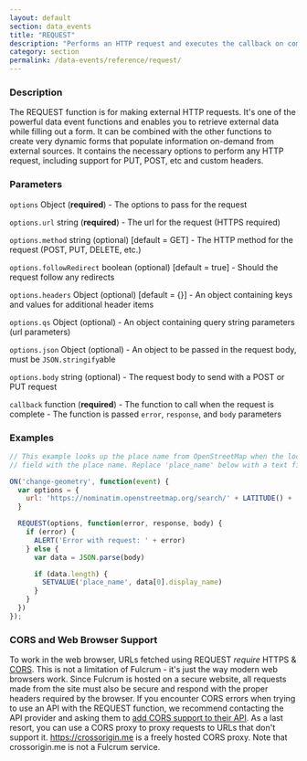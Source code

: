```yaml
---
layout: default
section: data_events
title: "REQUEST"
description: "Performs an HTTP request and executes the callback on completion."
category: section
permalink: /data-events/reference/request/
---
```


### Description

The REQUEST function is for making external HTTP requests. It's one of the powerful data event functions and enables you to retrieve external data while filling out a form. It can be combined with the other functions to create very dynamic forms that populate information on-demand from external sources. It contains the necessary options to perform any HTTP request, including support for PUT, POST, etc and custom headers.

### Parameters

`options` Object (__required__) - The options to pass for the request

`options.url` string (__required__) - The url for the request (HTTPS required)

`options.method` string (optional)  [default = GET] - The HTTP method for the request (POST, PUT, DELETE, etc.)

`options.followRedirect` boolean (optional)  [default = true] - Should the request follow any redirects

`options.headers` Object (optional)  [default = {}] - An object containing keys and values for additional header items

`options.qs` Object (optional) - An object containing query string parameters (url parameters)

`options.json` Object (optional) - An object to be passed in the request body, must be `JSON.stringify`able

`options.body` string (optional) - The request body to send with a POST or PUT request

`callback` function (__required__) - The function to call when the request is complete - The function is passed `error`, `response`, and `body` parameters

### Examples

```js
// This example looks up the place name from OpenStreetMap when the location changes and fills in a text
// field with the place name. Replace 'place_name' below with a text field on your form.

ON('change-geometry', function(event) {
  var options = {
    url: 'https://nominatim.openstreetmap.org/search/' + LATITUDE() + ',' + LONGITUDE() + '?format=json&polygon=1&addressdetails=1'
  }

  REQUEST(options, function(error, response, body) {
    if (error) {
      ALERT('Error with request: ' + error)
    } else {
      var data = JSON.parse(body)

      if (data.length) {
        SETVALUE('place_name', data[0].display_name)
      }
    }
  })
});
```

### CORS and Web Browser Support

To work in the web browser, URLs fetched using REQUEST *require* HTTPS & [CORS](https://en.wikipedia.org/wiki/Cross-origin_resource_sharing). This is not a limitation of Fulcrum - it's just the way modern web browsers work. Since Fulcrum is hosted on a secure website, all requests made from the site must also be secure and respond with the proper headers required by the browser. If you encounter CORS errors when trying to use an API with the REQUEST function, we recommend contacting the API provider and asking them to [add CORS support to their API](http://http://enable-cors.org). As a last resort, you can use a CORS proxy to proxy requests to URLs that don't support it. https://crossorigin.me is a freely hosted CORS proxy. Note that crossorigin.me is not a Fulcrum service.



